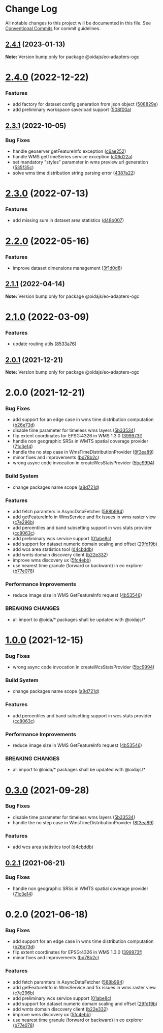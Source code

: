 # Change Log

All notable changes to this project will be documented in this file.
See [Conventional Commits](https://conventionalcommits.org) for commit guidelines.

## [2.4.1](https://gitlab.dev.eoss-cloud.it/frontend/oida/compare/@oidajs/eo-adapters-ogc@2.4.0...@oidajs/eo-adapters-ogc@2.4.1) (2023-01-13)

**Note:** Version bump only for package @oidajs/eo-adapters-ogc

# [2.4.0](https://gitlab.dev.eoss-cloud.it/frontend/oida/compare/@oidajs/eo-adapters-ogc@2.3.1...@oidajs/eo-adapters-ogc@2.4.0) (2022-12-22)

### Features

- add factory for dataset config generation from json object ([508829e](https://gitlab.dev.eoss-cloud.it/frontend/oida/commit/508829e70a216c6772197f642117bb3f1947e3ea))
- add preliminary workspace save/load support ([508f00a](https://gitlab.dev.eoss-cloud.it/frontend/oida/commit/508f00a7b360c0e4283a5d472750c8ee54fd1a58))

## [2.3.1](https://gitlab.dev.eoss-cloud.it/frontend/oida/compare/@oidajs/eo-adapters-ogc@2.3.0...@oidajs/eo-adapters-ogc@2.3.1) (2022-10-05)

### Bug Fixes

- handle geoserver getFeatureInfo exception ([c6ae252](https://gitlab.dev.eoss-cloud.it/frontend/oida/commit/c6ae252e824f92c81c0fa6c0510226bedf66650f))
- handle WMS getTimeSeries service exception ([c06d22a](https://gitlab.dev.eoss-cloud.it/frontend/oida/commit/c06d22a75b153c96368d30f006d8abf2d0fa1efd))
- set mandatory "styles" parameter in wms preview url generation ([535f35c](https://gitlab.dev.eoss-cloud.it/frontend/oida/commit/535f35c1ff9391b641968acc11a62beb715f6d2b))
- solve wms time distribution string parsing error ([4387a22](https://gitlab.dev.eoss-cloud.it/frontend/oida/commit/4387a229143c1c50d34d2787105b687f108680bb))

# [2.3.0](https://gitlab.dev.eoss-cloud.it/frontend/oida/compare/@oidajs/eo-adapters-ogc@2.2.0...@oidajs/eo-adapters-ogc@2.3.0) (2022-07-13)

### Features

- add missing sum in dataset area statistics ([d48b007](https://gitlab.dev.eoss-cloud.it/frontend/oida/commit/d48b007c22eedfaf7e942e7f48b8cdc095176666))

# [2.2.0](https://gitlab.dev.eoss-cloud.it/frontend/oida/compare/@oidajs/eo-adapters-ogc@2.1.1...@oidajs/eo-adapters-ogc@2.2.0) (2022-05-16)

### Features

- improve dataset dimensions management ([3f1d0d8](https://gitlab.dev.eoss-cloud.it/frontend/oida/commit/3f1d0d8c1539166694976ea8ba893d826c8ea652))

## [2.1.1](https://gitlab.dev.eoss-cloud.it/frontend/oida/compare/@oidajs/eo-adapters-ogc@2.1.0...@oidajs/eo-adapters-ogc@2.1.1) (2022-04-14)

**Note:** Version bump only for package @oidajs/eo-adapters-ogc

# [2.1.0](https://gitlab.dev.eoss-cloud.it/frontend/oida/compare/@oidajs/eo-adapters-ogc@2.0.1...@oidajs/eo-adapters-ogc@2.1.0) (2022-03-09)

### Features

- update routing utils ([8533a76](https://gitlab.dev.eoss-cloud.it/frontend/oida/commit/8533a76b4220417d811b4114ff770223d26906d8))

## [2.0.1](https://gitlab.dev.eoss-cloud.it/frontend/oida/compare/@oidajs/eo-adapters-ogc@2.0.0...@oidajs/eo-adapters-ogc@2.0.1) (2021-12-21)

**Note:** Version bump only for package @oidajs/eo-adapters-ogc

# 2.0.0 (2021-12-21)

### Bug Fixes

- add support for an edge case in wms time distribution computation ([b26e73d](https://gitlab.dev.eoss-cloud.it/frontend/oida/commit/b26e73de036c3424af2dd194f6f0263696d3ba72))
- disable time parameter for timeless wms layers ([5b33534](https://gitlab.dev.eoss-cloud.it/frontend/oida/commit/5b3353400b116f4b3edd71767e10866941b679e5))
- flip extent coordinates for EPSG:4326 in WMS 1.3.0 ([399973f](https://gitlab.dev.eoss-cloud.it/frontend/oida/commit/399973f5c21b00fe48ad761d7d12754df04b0845))
- handle non geographic SRSs in WMTS spatial coverage provider ([71c3e14](https://gitlab.dev.eoss-cloud.it/frontend/oida/commit/71c3e140f2f151c74c023daa0920e54abec81279))
- handle the no step case in WmsTimeDistributionProvider ([8f3ea89](https://gitlab.dev.eoss-cloud.it/frontend/oida/commit/8f3ea89613924dbd10f00bb2bd0f320a27de7926))
- minor fixes and improvements ([bd78b2c](https://gitlab.dev.eoss-cloud.it/frontend/oida/commit/bd78b2c1b783283753e957d5abcfe722bb2916fd))
- wrong async code invocation in createWcsStatsProvider ([5bc9994](https://gitlab.dev.eoss-cloud.it/frontend/oida/commit/5bc9994f81ae82e5c559682c4a958b7870651e7b))

### Build System

- change packages name scope ([a8d721d](https://gitlab.dev.eoss-cloud.it/frontend/oida/commit/a8d721db395a8a9f9c52808c5318c392096cc2a3))

### Features

- add fetch paramters in AsyncDataFetcher ([588b994](https://gitlab.dev.eoss-cloud.it/frontend/oida/commit/588b9940e2fa071125654288868bd5d5092f49d8))
- add getFeatureInfo in WmsService and fix issues in wms raster view ([c7e296b](https://gitlab.dev.eoss-cloud.it/frontend/oida/commit/c7e296b730b22f54a6abb97859cfc51d89657b2f))
- add percentiles and band subsetting support in wcs stats provider ([cc8063c](https://gitlab.dev.eoss-cloud.it/frontend/oida/commit/cc8063cdc300a7d30511029e5f9da07cbf00b52a))
- add preliminary wcs service support ([01abe8c](https://gitlab.dev.eoss-cloud.it/frontend/oida/commit/01abe8c0482dbff1e3ae8d95531f05eb885db52a))
- add support for dataset numeric domain scaling and offset ([29fd19b](https://gitlab.dev.eoss-cloud.it/frontend/oida/commit/29fd19b19b3b678f5eb81a7457afba3b886bec47))
- add wcs area statistics tool ([d4cbddb](https://gitlab.dev.eoss-cloud.it/frontend/oida/commit/d4cbddb66d6e80e1cc12ab8f752c9aae69fef414))
- add wmts domain discovery client ([b22e332](https://gitlab.dev.eoss-cloud.it/frontend/oida/commit/b22e332707d9b9e4b0713fdf4bd55f0e091b3755))
- improve wms discovery ux ([5fc4ebb](https://gitlab.dev.eoss-cloud.it/frontend/oida/commit/5fc4ebb2669ba6c0d84f61d01ecfe507db8193ff))
- use nearest time granule (forward or backward) in eo explorer ([b77e078](https://gitlab.dev.eoss-cloud.it/frontend/oida/commit/b77e07877c717c8a03f27b9154ae4741d134f7f0))

### Performance Improvements

- reduce image size in WMS GetFeatureInfo request ([4b53546](https://gitlab.dev.eoss-cloud.it/frontend/oida/commit/4b53546db11c71351b326a5e19742c53e8afe761))

### BREAKING CHANGES

- all import to @oida/\* packages shall be updated with @oidajs/\*

# [1.0.0](https://gitlab.dev.eoss-cloud.it/frontend/oida/compare/@oida/eo-adapters-ogc@0.3.0...@oidajs/eo-adapters-ogc@1.0.0) (2021-12-15)

### Bug Fixes

- wrong async code invocation in createWcsStatsProvider ([5bc9994](https://gitlab.dev.eoss-cloud.it/frontend/oida/commit/5bc9994f81ae82e5c559682c4a958b7870651e7b))

### Build System

- change packages name scope ([a8d721d](https://gitlab.dev.eoss-cloud.it/frontend/oida/commit/a8d721db395a8a9f9c52808c5318c392096cc2a3))

### Features

- add percentiles and band subsetting support in wcs stats provider ([cc8063c](https://gitlab.dev.eoss-cloud.it/frontend/oida/commit/cc8063cdc300a7d30511029e5f9da07cbf00b52a))

### Performance Improvements

- reduce image size in WMS GetFeatureInfo request ([4b53546](https://gitlab.dev.eoss-cloud.it/frontend/oida/commit/4b53546db11c71351b326a5e19742c53e8afe761))

### BREAKING CHANGES

- all import to @oida/\* packages shall be updated with @oidajs/\*

# [0.3.0](https://gitlab.dev.eoss-cloud.it/frontend/oida/compare/@oida/eo-adapters-ogc@0.2.1...@oida/eo-adapters-ogc@0.3.0) (2021-09-28)

### Bug Fixes

- disable time parameter for timeless wms layers ([5b33534](https://gitlab.dev.eoss-cloud.it/frontend/oida/commit/5b3353400b116f4b3edd71767e10866941b679e5))
- handle the no step case in WmsTimeDistributionProvider ([8f3ea89](https://gitlab.dev.eoss-cloud.it/frontend/oida/commit/8f3ea89613924dbd10f00bb2bd0f320a27de7926))

### Features

- add wcs area statistics tool ([d4cbddb](https://gitlab.dev.eoss-cloud.it/frontend/oida/commit/d4cbddb66d6e80e1cc12ab8f752c9aae69fef414))

## [0.2.1](https://gitlab.dev.eoss-cloud.it/frontend/oida/compare/@oida/eo-adapters-ogc@0.2.0...@oida/eo-adapters-ogc@0.2.1) (2021-06-21)

### Bug Fixes

- handle non geographic SRSs in WMTS spatial coverage provider ([71c3e14](https://gitlab.dev.eoss-cloud.it/frontend/oida/commit/71c3e140f2f151c74c023daa0920e54abec81279))

# 0.2.0 (2021-06-18)

### Bug Fixes

- add support for an edge case in wms time distribution computation ([b26e73d](https://gitlab.dev.eoss-cloud.it/frontend/oida/commit/b26e73de036c3424af2dd194f6f0263696d3ba72))
- flip extent coordinates for EPSG:4326 in WMS 1.3.0 ([399973f](https://gitlab.dev.eoss-cloud.it/frontend/oida/commit/399973f5c21b00fe48ad761d7d12754df04b0845))
- minor fixes and improvements ([bd78b2c](https://gitlab.dev.eoss-cloud.it/frontend/oida/commit/bd78b2c1b783283753e957d5abcfe722bb2916fd))

### Features

- add fetch paramters in AsyncDataFetcher ([588b994](https://gitlab.dev.eoss-cloud.it/frontend/oida/commit/588b9940e2fa071125654288868bd5d5092f49d8))
- add getFeatureInfo in WmsService and fix issues in wms raster view ([c7e296b](https://gitlab.dev.eoss-cloud.it/frontend/oida/commit/c7e296b730b22f54a6abb97859cfc51d89657b2f))
- add preliminary wcs service support ([01abe8c](https://gitlab.dev.eoss-cloud.it/frontend/oida/commit/01abe8c0482dbff1e3ae8d95531f05eb885db52a))
- add support for dataset numeric domain scaling and offset ([29fd19b](https://gitlab.dev.eoss-cloud.it/frontend/oida/commit/29fd19b19b3b678f5eb81a7457afba3b886bec47))
- add wmts domain discovery client ([b22e332](https://gitlab.dev.eoss-cloud.it/frontend/oida/commit/b22e332707d9b9e4b0713fdf4bd55f0e091b3755))
- improve wms discovery ux ([5fc4ebb](https://gitlab.dev.eoss-cloud.it/frontend/oida/commit/5fc4ebb2669ba6c0d84f61d01ecfe507db8193ff))
- use nearest time granule (forward or backward) in eo explorer ([b77e078](https://gitlab.dev.eoss-cloud.it/frontend/oida/commit/b77e07877c717c8a03f27b9154ae4741d134f7f0))
